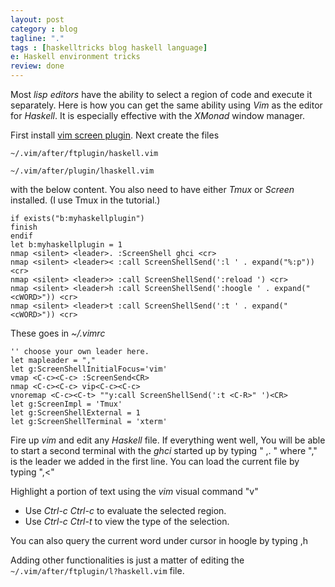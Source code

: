 ```yaml
---
layout: post
category : blog
tagline: "."
tags : [haskelltricks blog haskell language]
e: Haskell environment tricks
review: done
---
```


Most *lisp editors* have the ability to select a region of code and execute it
separately. Here is how you can get the same ability using *Vim* as the editor
for *Haskell*. It is especially effective with the *XMonad* window manager.

First install [vim screen
plugin](http://www.vim.org/scripts/script.php?script_id=2711). Next
create the files

`~/.vim/after/ftplugin/haskell.vim`

`~/.vim/after/plugin/lhaskell.vim`

with the below content. You also need to have either *Tmux* or *Screen*
installed. (I use Tmux in the tutorial.)

~~~
if exists("b:myhaskellplugin")
finish
endif
let b:myhaskellplugin = 1
nmap <silent> <leader>. :ScreenShell ghci <cr>
nmap <silent> <leader>< :call ScreenShellSend(':l ' . expand("%:p")) <cr>
nmap <silent> <leader>> :call ScreenShellSend(':reload ') <cr>
nmap <silent> <leader>h :call ScreenShellSend(':hoogle ' . expand("<cWORD>")) <cr>
nmap <silent> <leader>t :call ScreenShellSend(':t ' . expand("<cWORD>")) <cr>
~~~


These goes in *~/.vimrc*

~~~
'' choose your own leader here.
let mapleader = ","
let g:ScreenShellInitialFocus='vim'
vmap <C-c><C-c> :ScreenSend<CR>
nmap <C-c><C-c> vip<C-c><C-c>
vnoremap <C-c><C-t> ""y:call ScreenShellSend(':t <C-R>" ')<CR>
let g:ScreenImpl = 'Tmux'
let g:ScreenShellExternal = 1
let g:ScreenShellTerminal = 'xterm'
~~~

Fire up *vim* and edit any *Haskell* file. If everything went well, You will be
able to start a second terminal with the *ghci* started up by typing " ,. "
where "," is the leader we added in the first line. You can load the
current file by typing ",<"

Highlight a portion of text using the *vim* visual command "v"

* Use *Ctrl-c Ctrl-c* to evaluate the selected region.
* Use *Ctrl-c Ctrl-t* to view the type of the selection.

You can also query the current word under cursor in hoogle by typing ,h

Adding other functionalities is just a matter of editing the `~/.vim/after/ftplugin/l?haskell.vim` file.

